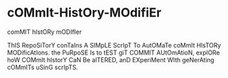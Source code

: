 # cOMmIt-HistOry-MOdifiEr
comMIT hIstORy mODIfIer

ThIS RepoSiTorY conTaIns A SIMpLE ScrIpT To AutOMaTe coMmIt HIsTORy MODificAtIons. the PuRpoSE Is to tEST giT COMMIT AUtOmAtioN, explORe hoW COMmIt hIstorY CaN Be alTERED, anD EXperiMent WIth geNerAting cOMmITs uSinG scrIpTS.
